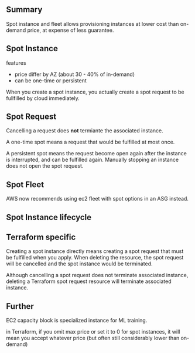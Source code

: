 ## Summary

Spot instance and fleet allows provisioning instances at lower cost than on-demand price, at expense of less guarantee.

## Spot Instance

features
- price differ by AZ (about 30 - 40% of in-demand)
- can be one-time or persistent

When you create a spot instance, you actually create a spot request to be fullfilled by cloud immediately.

## Spot Request

Cancelling a request does **not** termiante the associated instance.

A one-time spot means a request that would be fulfilled at most once.

A persistent spot means the request become open again after the instance is interrupted, and can be fulfilled again. Manually stopping an instance does not open the spot request.

## Spot Fleet

AWS now recommends using ec2 fleet with spot options in an ASG instead.

## Spot Instance lifecycle


## Terraform specific

Creating a spot instance directly means creating a spot request that must be fulfilled when you apply. When deleting the resource, the spot request will be cancelled and the spot instance would be terminated.

Although cancelling a spot request does not terminate associated instance, deleting a Terraform spot request resource will terminate associated instance.

## Further

EC2 capacity block is specialized instance for ML training.

in Terraform, if you omit max price or set it to 0 for spot instances, it will mean you accept whatever price (but often still considerably lower than on-demand)
